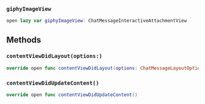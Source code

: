 
### `giphyImageView`

``` swift
open lazy var giphyImageView: ChatMessageInteractiveAttachmentView 
```

## Methods

### `contentViewDidLayout(options:)`

``` swift
override open func contentViewDidLayout(options: ChatMessageLayoutOptions) 
```

### `contentViewDidUpdateContent()`

``` swift
override open func contentViewDidUpdateContent() 
